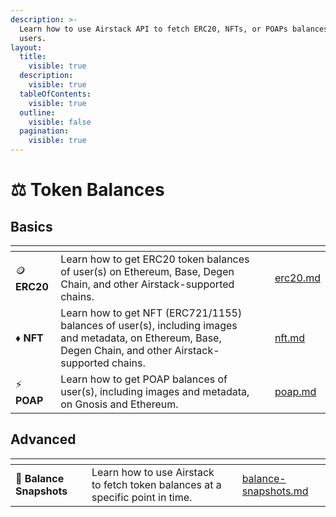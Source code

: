 ```yaml
---
description: >-
  Learn how to use Airstack API to fetch ERC20, NFTs, or POAPs balances of
  users.
layout:
  title:
    visible: true
  description:
    visible: true
  tableOfContents:
    visible: true
  outline:
    visible: false
  pagination:
    visible: true
---
```


# ⚖️ Token Balances

## Basics

<table data-view="cards"><thead><tr><th></th><th></th><th></th><th data-hidden data-card-target data-type="content-ref"></th></tr></thead><tbody><tr><td><span data-gb-custom-inline data-tag="emoji" data-code="1fa99">🪙</span> <strong>ERC20</strong></td><td>Learn how to get ERC20 token balances of user(s) on Ethereum, Base, Degen Chain, and other Airstack-supported chains.</td><td></td><td><a href="erc20.md">erc20.md</a></td></tr><tr><td><span data-gb-custom-inline data-tag="emoji" data-code="2666">♦️</span> <strong>NFT</strong></td><td>Learn how to get NFT (ERC721/1155) balances of user(s), including images and metadata, on Ethereum, Base, Degen Chain, and other Airstack-supported chains.</td><td></td><td><a href="nft.md">nft.md</a></td></tr><tr><td><span data-gb-custom-inline data-tag="emoji" data-code="26a1">⚡</span> <strong>POAP</strong></td><td>Learn how to get POAP balances of user(s), including images and metadata, on Gnosis and Ethereum.</td><td></td><td><a href="poap.md">poap.md</a></td></tr></tbody></table>

## Advanced

<table data-view="cards"><thead><tr><th></th><th></th><th></th><th data-hidden data-card-target data-type="content-ref"></th></tr></thead><tbody><tr><td><span data-gb-custom-inline data-tag="emoji" data-code="1f4f8">📸</span> <strong>Balance Snapshots</strong></td><td>Learn how to use Airstack to fetch token balances at a specific point in time.</td><td></td><td><a href="../balance-snapshots.md">balance-snapshots.md</a></td></tr></tbody></table>

